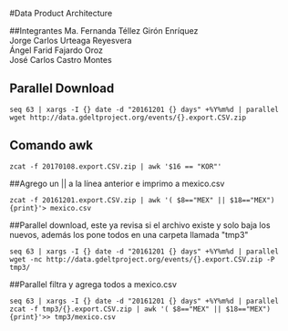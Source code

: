 #Data Product Architecture

##Integrantes
Ma. Fernanda Téllez Girón Enríquez  
Jorge Carlos Urteaga Reyesvera  
Ángel Farid Fajardo Oroz  
José Carlos Castro Montes  

## Parallel Download
	
	seq 63 | xargs -I {} date -d "20161201 {} days" +%Y%m%d | parallel wget http://data.gdeltproject.org/events/{}.export.CSV.zip
## Comando awk 
	
	zcat -f 20170108.export.CSV.zip | awk '$16 == "KOR"'	

##Agrego un || a la línea anterior e imprimo a mexico.csv

	zcat -f 20161201.export.CSV.zip | awk '( $8=="MEX" || $18=="MEX") {print}'> mexico.csv

##Parallel download, este ya revisa si el archivo existe y solo baja los nuevos, además los pone todos en una carpeta llamada "tmp3"

	seq 63 | xargs -I {} date -d "20161201 {} days" +%Y%m%d | parallel wget -nc http://data.gdeltproject.org/events/{}.export.CSV.zip -P tmp3/

##Parallel filtra y agrega todos a mexico.csv

	seq 63 | xargs -I {} date -d "20161201 {} days" +%Y%m%d | parallel zcat -f tmp3/{}.export.CSV.zip | awk '( $8=="MEX" || $18=="MEX") {print}'>> tmp3/mexico.csv

